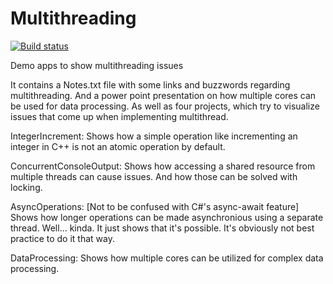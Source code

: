 # Multithreading

[![Build status](https://ci.appveyor.com/api/projects/status/jnlmxljyearwsxr8/branch/master?svg=true)](https://ci.appveyor.com/project/SebastianBecker2/multithreading/branch/master)

Demo apps to show multithreading issues

It contains a Notes.txt file with some links and buzzwords regarding multithreading.
And a power point presentation on how multiple cores can be used for data processing.
As well as four projects, which try to visualize issues that come up when implementing multithread.

IntegerIncrement:
Shows how a simple operation like incrementing an integer in C++ is not an atomic operation by default.

ConcurrentConsoleOutput:
Shows how accessing a shared resource from multiple threads can cause issues. And how those can be solved with locking.

AsyncOperations:
[Not to be confused with C#'s async-await feature] Shows how longer operations can be made asynchronious using a separate thread.
Well... kinda. It just shows that it's possible. It's obviously not best practice to do it that way.

DataProcessing:
Shows how multiple cores can be utilized for complex data processing.
